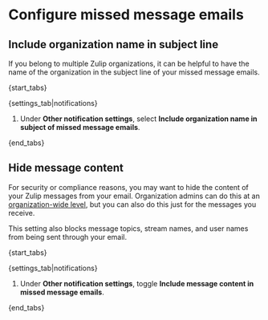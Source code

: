 # Configure missed message emails

## Include organization name in subject line

If you belong to multiple Zulip organizations, it can be helpful to have the
name of the organization in the subject line of your missed message emails.

{start_tabs}

{settings_tab|notifications}

1. Under **Other notification settings**, select
   **Include organization name in subject of missed message emails**.

{end_tabs}

## Hide message content

For security or compliance reasons, you may want to hide the content of your
Zulip messages from your email. Organization admins can do this at an
[organization-wide level](/help/hide-message-content-in-emails), but you can
also do this just for the messages you receive.

This setting also blocks message topics, stream names, and user names from
being sent through your email.

{start_tabs}

{settings_tab|notifications}

1. Under **Other notification settings**, toggle
   **Include message content in missed message emails**.

{end_tabs}
